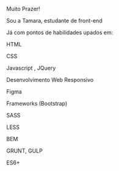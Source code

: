 Muito Prazer!

Sou a Tamara, estudante de front-end

Já com pontos de habilidades upados em:

HTML

CSS

Javascript , JQuery

Desenvolvimento Web Responsivo

Figma

Frameworks (Bootstrap)

SASS

LESS

BEM

GRUNT, GULP

ES6+


